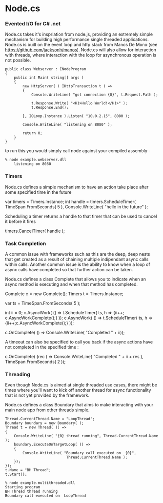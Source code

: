 Node.cs
=======

### Evented I/O for C# .net ###

Node.cs takes it's inspriation from node.js, providing an extremely simple mechanism for building high performance single threaded applications. Node.cs is built on the event loop and http stack from Manos De Mono (see https://github.com/jacksonh/manos). Node.cs will also allow for interaction with threads, where interaction with the loop for asynchronous operation is not possible. 

    public class Webserver : INodeProgram
    {
        public int Main( string[] args )
        {
            new HttpServer( ( IHttpTransaction t ) =>
            {
                Console.WriteLine( "got connection {0}", t.Request.Path );

                t.Response.Write( "<H1>Hello World!</H1>" );
                t.Response.End();

            }, IOLoop.Instance ).Listen( "10.0.2.15", 8080 );

            Console.WriteLine( "listening on 8080" );

            return 0;
        }
    }

to run this you would simply call node against your compiled assembly - 

	% node example.webserver.dll
        listening on 8080

### Timers ###

Node.cs defines a simple mechanism to have an action take place after some
specified time in the future

  var timers = Timers.Instance;
  int handle = timers.ScheduleTimer( TimeSpan.FromSeconds( 5 ),
                                     Console.WriteLine( "hello in the future" );
                      
Scheduling a timer returns a handle to that timer that can be used to cancel it
before it fires

  timers.CancelTimer( handle );

### Task Completion ###

A common issue with frameworks such as this are the deep, deep nests that get
created as a result of chaining multiple indipendant async calls within calls.
Another common issue is the ability to know when a loop of async calls have completed so that further action can be taken. 

Node.cs defines a class Complete that allows you to indicate when an async
method is executing and when that method has completed.

   Complete c = new Complete();
   Timers t = Timers.Instance;
  
   var ts = TimeSpan.FromSeconds( 5 );

   int ii = 0;
   c.AsyncWork( () => t.ScheduleTimer( ts, 
                h => {ii++; c.AsyncWorkComplete();} ));
   c.AsyncWork( () => t.ScheduleTimer( ts, 
                h => {ii++;c.AsyncWorkComplete();} ));

   c.OnComplete( () => Console.WriteLine( "Completed " + ii));

A timeout can also be specified to call you back if the async actions have not 
completed in the specified time :

   c.OnComplete( (rec ) => Console.WriteLine( "Completed " + ii + res ),
                 TimeSpan.FromSeconds( 2 ));

### Threading ###

Even though Node.cs is aimed at single threaded use cases, there might be times
where you'll want to kick off another thread for async functionality that is 
not yet provided by the framework.

Node.cs defines a class Boundary that aims to make interacting with your main
node app from other threads simple.

    Thread.CurrentThread.Name = "LoopThread";
    Boundary boundary = new Boundary( );
    Thread t = new Thread( () => 
    {
        Console.WriteLine( "{0} thread running", Thread.CurrentThread.Name );
        boundary.ExecuteOnTargetLoop( () => 
        {
            Console.WriteLine( "Boundary call executed on  {0}", 
                                Thread.CurrentThread.Name );
        });
    });
    t.Name = "BH Thread";
    t.Start();

    % node example.multithreaded.dll
    Starting program
    BH Thread thread running
    Boundary call executed on  LoopThread

